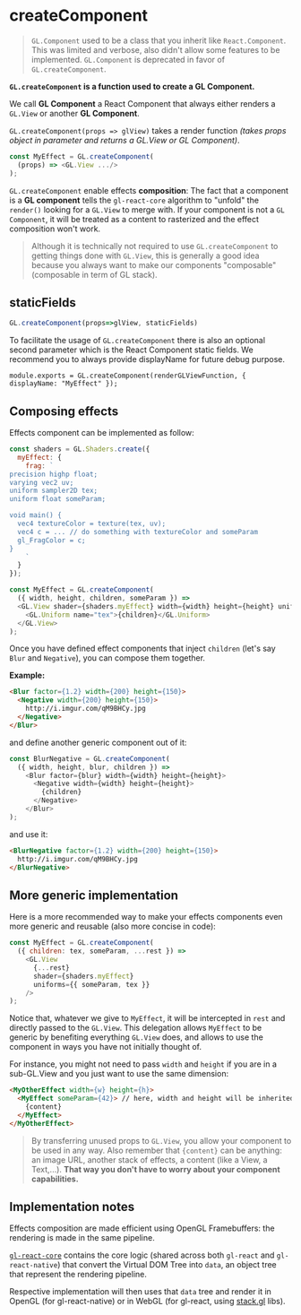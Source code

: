 # createComponent

> `GL.Component` used to be a class that you inherit like `React.Component`.
This was limited and verbose, also didn't allow some features to be implemented.
`GL.Component` is deprecated in favor of `GL.createComponent`.


**`GL.createComponent` is a function used to create a GL Component.**

We call **GL Component** a React Component that always either renders a `GL.View` or another **GL Component**.

`GL.createComponent(props => glView)` takes a render function *(takes props object in parameter and returns a GL.View or GL Component)*.

```js
const MyEffect = GL.createComponent(
  (props) => <GL.View .../>
);
```

`GL.createComponent` enable effects **composition**:
The fact that a component is a **GL component** tells the `gl-react-core` algorithm to "unfold" the `render()` looking for a `GL.View` to merge with. If your component is not a `GL Component`, it will be treated as a content to rasterized and the effect composition won't work.

> Although it is technically not required to use `GL.createComponent` to getting things done with `GL.View`,
this is generally a good idea because you always want to make our components "composable" (composable in term of GL stack).

## staticFields

```js
GL.createComponent(props=>glView, staticFields)
```

To facilitate the usage of `GL.createComponent` there is also an optional second parameter which is the React Component static fields.
We recommend you to always provide displayName for future debug purpose.

```
module.exports = GL.createComponent(renderGLViewFunction, { displayName: "MyEffect" });
```


## Composing effects

Effects component can be implemented as follow:

```js
const shaders = GL.Shaders.create({
  myEffect: {
    frag: `
precision highp float;
varying vec2 uv;
uniform sampler2D tex;
uniform float someParam;

void main() {
  vec4 textureColor = texture(tex, uv);
  vec4 c = ... // do something with textureColor and someParam
  gl_FragColor = c;
}
    `
  }
});

const MyEffect = GL.createComponent(
  ({ width, height, children, someParam }) =>
  <GL.View shader={shaders.myEffect} width={width} height={height} uniforms={{ someParam }}>
    <GL.Uniform name="tex">{children}</GL.Uniform>
  </GL.View>
);
```

Once you have defined effect components that inject `children` (let's say `Blur` and `Negative`), you can compose them together.

**Example:**

```html
<Blur factor={1.2} width={200} height={150}>
  <Negative width={200} height={150}>
    http://i.imgur.com/qM9BHCy.jpg
  </Negative>
</Blur>
```

and define another generic component out of it:

```js
const BlurNegative = GL.createComponent(
  ({ width, height, blur, children }) =>
    <Blur factor={blur} width={width} height={height}>
      <Negative width={width} height={height}>
        {children}
      </Negative>
    </Blur>
);
```

and use it:

```html
<BlurNegative factor={1.2} width={200} height={150}>
  http://i.imgur.com/qM9BHCy.jpg
</BlurNegative>
```

## More generic implementation

Here is a more recommended way to make your effects components even more generic and reusable (also more concise in code):


```js
const MyEffect = GL.createComponent(
  ({ children: tex, someParam, ...rest }) =>
    <GL.View
      {...rest}
      shader={shaders.myEffect}
      uniforms={{ someParam, tex }}
    />
);
```

Notice that, whatever we give to `MyEffect`, it will be intercepted in `rest` and directly passed to the `GL.View`.
This delegation allows `MyEffect` to be generic by benefiting everything `GL.View` does, and allows to use the component in ways you have not initially thought of.

For instance, you might not need to pass `width` and `height` if you are in a sub-GL.View and you just want to use the same dimension:

```html
<MyOtherEffect width={w} height={h}>
  <MyEffect someParam={42}> // here, width and height will be inherited
    {content}
  </MyEffect>
</MyOtherEffect>
```

> By transferring unused props to `GL.View`, you allow your component to be used in any way.
Also remember that `{content}` can be anything: an image URL, another stack of effects, a content (like a View, a Text,...).
**That way you don't have to worry about your component capabilities.**

## Implementation notes

Effects composition are made efficient using OpenGL Framebuffers:
the rendering is made in the same pipeline.

[`gl-react-core`](https://github.com/ProjectSeptemberInc/gl-react-core)
contains the core logic (shared across both `gl-react` and `gl-react-native`)
that convert the Virtual DOM Tree into `data`, an object tree that represent the rendering pipeline.

Respective implementation will then uses that `data` tree and
render it in OpenGL (for gl-react-native) or in WebGL (for gl-react, using [stack.gl](http://stack.gl) libs).
